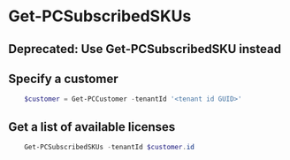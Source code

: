 # Get-PCSubscribedSKUs #

## Deprecated: Use Get-PCSubscribedSKU instead ##

## Specify a customer ##

```powershell
    $customer = Get-PCCustomer -tenantId '<tenant id GUID>'
```

## Get a list of available licenses ##

```powershell
    Get-PCSubscribedSKUs -tenantId $customer.id
```
